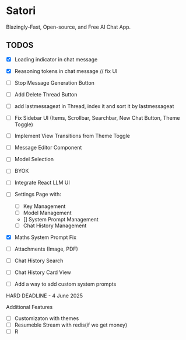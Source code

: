 # Satori

Blazingly-Fast, Open-source, and Free AI Chat App.

## TODOS

- [x] Loading indicator in chat message
- [x] Reasoning tokens in chat message // fix UI
- [ ] Stop Message Generation Button
- [ ] Add Delete Thread Button
- [ ] add lastmessageat in Thread, index it and sort it by lastmessageat
- [ ] Fix Sidebar UI (Items, Scrollbar, Searchbar, New Chat Button, Theme Toggle)
- [ ] Implement View Transitions from Theme Toggle
- [ ] Message Editor Component
- [ ] Model Selection
- [ ] BYOK
- [ ] Integrate React LLM UI
- [ ] Settings Page with:

  - [ ] Key Management
  - [ ] Model Management
  - [] System Prompt Management
  - [ ] Chat History Management

- [x] Maths System Prompt Fix
- [ ] Attachments (Image, PDF)
- [ ] Chat History Search
- [ ] Chat History Card View
- [ ] Add a way to add custom system prompts

HARD DEADLINE - 4 June 2025

Additional Features

- [ ] Customizaton with themes
- [ ] Resumeble Stream with redis(if we get money)
- [ ] R
